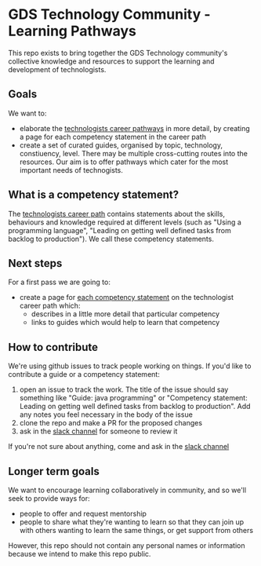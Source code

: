 # GDS Technology Community - Learning Pathways

This repo exists to bring together the GDS Technology community's collective knowledge and resources to support the learning and development of technologists.

## Goals

We want to:

- elaborate the [technologists career pathways](https://docs.google.com/document/d/1_svjdchS8LIyKDF6-FAfVPSuvJmoIRgTQukuxl0XRfM/edit) in more detail, by creating a page for each competency statement in the career path
- create a set of curated guides, organised by topic, technology, constiuency, level. There may be multiple cross-cutting routes into the resources. Our aim is to offer pathways which cater for the most important needs of technogists.

## What is a competency statement?

The [technologists career path](https://docs.google.com/document/d/1_svjdchS8LIyKDF6-FAfVPSuvJmoIRgTQukuxl0XRfM/edit) contains statements about the skills, behaviours and knowledge required at different levels (such as "Using a programming language", "Leading on getting well defined tasks from backlog to production"). We call these competency statements.

## Next steps

For a first pass we are going to:

- create a page for [each competency statement](/career-path/competencies/) on the technologist career path which:
  - describes in a little more detail that particular competency
  - links to guides which would help to learn that competency

## How to contribute

We're using github issues to track people working on things. If you'd like to contribute a guide or a competency statement:

1. open an issue to track the work. The title of the issue should say something like "Guide: java programming" or "Competency statement: Leading on getting well defined tasks from backlog to production". Add any notes you feel necessary in the body of the issue
2. clone the repo and make a PR for the proposed changes
3. ask in the [slack channel](https://govuk.slack.com/archives/tech-learning-path) for someone to review it

If you're not sure about anything, come and ask in the [slack channel](https://govuk.slack.com/archives/tech-learning-path)

## Longer term goals

We want to encourage learning collaboratively in community, and so we'll seek to provide ways for:

- people to offer and request mentorship
- people to share what they're wanting to learn so that they can join up with others wanting to learn the same things, or get support from others

However, this repo should not contain any personal names or information because we intend to make this repo public.
